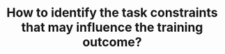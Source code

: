 ---
id: question-009
title: How to identify the task constraints that may influence the training outcome?
application: skill acquisition and coaching
dataTypes:
  - categorical-ordinal
questionType: descriptive
dataExpertises:
  - classification
  - association-rule
dataMethods:
  - classification-conditional-inference-trees
  - association-rule
themes:
  - sports-science
  - performance-analysis
taskSolvers:
  - predict-performance
experts:
  - Paul Wu
references:
  - https://sportsmedicine-open.springeropen.com/articles/10.1186/s40798-021-00393-9
  - https://www.ncbi.nlm.nih.gov/pmc/articles/PMC9714935/
---